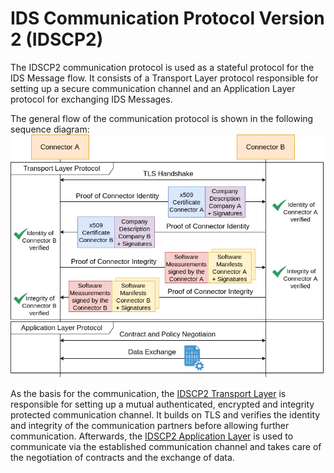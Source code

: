 # IDS Communication Protocol Version 2 (IDSCP2)

The IDSCP2 communication protocol is used as a stateful protocol for the IDS Message flow.
It consists of a Transport Layer protocol responsible for setting up a secure communication channel and an Application Layer protocol for exchanging IDS Messages.

The general flow of the communication protocol is shown in the following sequence diagram:
![IDSCP2_overview](./images/IDSCP2_overview.png)

As the basis for the communication, the [IDSCP2 Transport Layer](./TransportLayer/README.md) is responsible for setting up a mutual authenticated, encrypted and integrity protected communication channel. It builds on TLS and verifies the identity and integrity of the communication partners before allowing further communication.
Afterwards, the [IDSCP2 Application Layer](./ApplicationLayer/README.md) is used to communicate via the established communication channel and takes care of the negotiation of contracts and the exchange of data.
